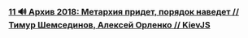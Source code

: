 ### [11 🔊 Архив 2018: Метархия придет, порядок наведет // Тимур Шемсединов, Алексей Орленко // KievJS](https://www.youtube.com/watch?v=G3IWQP4gVSg)

